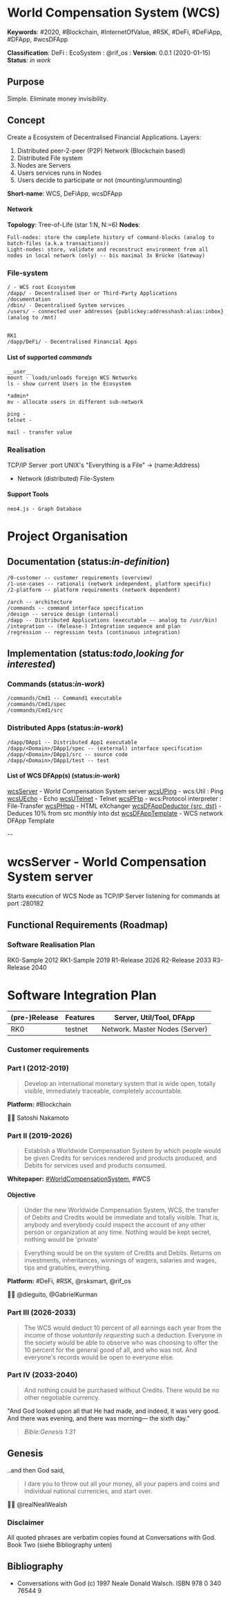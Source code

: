 # World Compensation System (WCS)
__Keywords__: #2020, #Blockchain, #InternetOfValue, #RSK, #DeFi, #DeFiApp, #DFApp, #wcsDFApp

__Classification__: DeFi : EcoSystem : @rif_os : 
__Version__: 0.0.1 (2020-01-15)
__Status__: *in work*

## Purpose 

Simple. Eliminate money invisibility.

## Concept

Create a Ecosystem of Decentralised Financial Applications.
Layers: 
1. Distributed peer-2-peer (P2P) Network (Blockchain based)
1. Distributed File system
1. Nodes are Servers
1. Users services runs in Nodes
1. Users decide to participate or not (mounting/unmounting)

__Short-name__: WCS, DeFiApp, wcsDFApp

#### Network

__Topology__: Tree-of-Life (star 1:N, N:=6)
__Nodes__:
```
Full-nodes: store the complete history of command-blocks (analog to batch-files (a.k.a transactions))
Light-nodes: store, validate and reconstruct environment from all nodes in local network (only) -- bis maximal 3x Brücke (Gateway)
```
### File-system

```
/ - WCS root Ecosystem
/dapp/ - Decentralised User or Third-Party Applications
/documentation
/dbin/ - Decentralised System services
/users/ - connected user addresses {publickey:addresshash:alias:inbox} (analog to /mnt)


RK1
/dapp/DeFi/ - Decentralised Financial Apps

```

#### List of supported *commands*

```
__user__
mount - loads/unloads foreign WCS Networks
ls - show current Users in the Ecosystem

*admin*
mv - allocate users in different sub-network

ping -
telnet - 

mail - transfer value
```

### Realisation

TCP/IP Server
 :port
UNIX's "Everything is a File" -> (name:Address)
 - Network (distributed) File-System

#### Support Tools 
```
neo4.js - Graph Database 
```

# Project Organisation
## Documentation (status:*in-definition*)

```
/0-customer -- customer requirements (overview)
/1-use-cases -- rationali (network independent, platform specific)
/2-platform -- platform requirements (network dependent)

/arch -- architecture
/commands -- command interface specification
/design -- service design (internal)
/dapp -- Distributed Applications (executable -- analog to /usr/bin)
/integration -- (Release-) Integration sequence and plan
/regression -- regression tests (continuous integration)
```

## Implementation (status:*todo*,*looking for interested*)

### Commands (status:*in-work*)

```
/commands/Cmd1 -- Command1 executable
/commands/Cmd1/spec
/commands/Cmd1/src

```
### Distributed Apps (status:*in-work*)

```
/dapp/DApp1 -- Distributed App1 executable
/dapp/<Domain>/DApp1/spec -- (external) interface specification
/dapp/<Domain>/DApp1/src -- source code
/dapp/<Domain>/DApp1/test -- test
```

#### List of WCS DFApp(s) (status:*in-work*)

[wcsServer](https://www.google.com) - World Compensation System server
[wcsUPing](wcsPing) - wcs:Util : Ping
[wcsUEcho](wcs) - Echo
[wcsUTelnet](wcs) - Telnet
[wcsPFtp](wcs) - wcs:Protocol interpreter : File-Transfer
[wcsPHtpp](wcs) - HTML eXchanger
[wcsDFAppDeductor {src, dst}](wcs) - Deduces 10% from src *monthly* into dst 
[wcsDFAppTemplate](wcsDFApp) - WCS network DFApp Template

--
# wcsServer - World Compensation System server

Starts execution of WCS Node as TCP/IP Server listening for commands at port :280182

## Functional Requirements (Roadmap)

### Software Realisation Plan
RK0-Sample 2012
RK1-Sample 2019
R1-Release 2026
R2-Release 2033
R3-Release 2040

# Software Integration Plan

| (pre-)Release | Features | Server, Util/Tool, DFApp |
| --- | --- | --- | 
| RK0 | testnet | Network. Master Nodes (Server) |

### Customer requirements
### Part I (2012-2019)

> Develop an international monetary system that is wide open, totally visible, immediately traceable, completely accountable. 

__Platform:__ #Blockchain

🙏🏽 Satoshi Nakamoto

### Part II (2019-2026)

> Establish a Worldwide Compensation System by which people would be given Credits for services rendered and products produced, and Debits for services used and products consumed.

__Whitepaper:__ [#WorldCompensationSystem](#worldcompensation), #WCS 

#### Objective
> Under the new Worldwide Compensation System, WCS, the transfer of Debits and Credits would be immediate and totally visible.
> That is, anybody and everybody could inspect the account of any other person or organization at any time.
> Nothing would be kept secret, nothing would be 'private'

> Everything would be on the system of Credits and Debits.
> Returns on investments, inheritances, winnings of wagers, salaries and wages, tips and gratuities, everything.

__Platform:__ #DeFi, #RSK, @rsksmart, @rif_os

🙏🏽 @dieguito, @GabrielKurman


### Part III (2026-2033)

> The WCS would deduct 10 percent of all earnings each year from the income of those *voluntarily requesting* such a deduction.
> Everyone in the society would be able to observe who was choosing to offer the 10 percent for the general good of all, and who was not.
> And everyone's records would be open to everyone else.

### Part IV (2033-2040)

> And nothing could be purchased without Credits.
> There would be no other negotiable currency.


"And God looked upon all that He had made, and indeed, it was very good. And there was evening, and there was morning— the sixth day."
> _Bible:Genesis 1:31_

## Genesis 

..and then God said, 
> I dare you to throw out all your money, all your papers and coins and individual national currencies, and start over.

🙏🏽 @realNealWealsh

### Disclaimer

All quoted phrases are verbatim copies found at Conversations with God. Book Two (siehe Bibliography unten)

## Bibliography
- Conversations with God (c) 1997 Neale Donald Walsch. ISBN 978 0 340 76544 9

